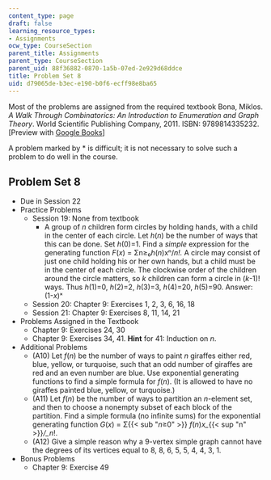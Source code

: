 ```yaml
---
content_type: page
draft: false
learning_resource_types:
- Assignments
ocw_type: CourseSection
parent_title: Assignments
parent_type: CourseSection
parent_uid: 88f36882-0870-1a5b-07ed-2e929d68ddce
title: Problem Set 8
uid: d79065de-b3ec-e190-b0f6-ecff98e8ba65
---
```

Most of the problems are assigned from the required textbook Bona, Miklos. *A Walk Through Combinatorics: An Introduction to Enumeration and Graph Theory*. World Scientific Publishing Company, 2011. ISBN: 9789814335232. \[Preview with [Google Books](http://books.google.com/books?id=TzJ2L9ZmlQUC&pg=PAfrontcover)\]

A problem marked by \* is difficult; it is not necessary to solve such a problem to do well in the course.

## Problem Set 8

- Due in Session 22
- Practice Problems
    - Session 19: None from textbook
        - A group of *n* children form circles by holding hands, with a child in the center of each circle. Let *h*(*n*) be the number of ways that this can be done. Set *h*(0)=1. Find a *simple* expression for the generating function *F*(*x*) = Σn≥₀*h*(*n*)xⁿ/*n!.* A circle may consist of just one child holding his or her own hands, but a child must be in the center of each circle. The clockwise order of the children around the circle matters, so *k* children can form a circle in (*k*\-1)! ways. Thus *h*(1)=0, *h*(2)=2, *h*(3)=3, *h*(4)=20, *h*(5)=90. Answer: (1-*x*)ˣ
    - Session 20: Chapter 9: Exercises 1, 2, 3, 6, 16, 18
    - Session 21: Chapter 9: Exercises 8, 11, 14, 21
- Problems Assigned in the Textbook
    - Chapter 9: Exercises 24, 30
    - Chapter 9: Exercises 34, 41. **Hint** for 41: Induction on *n*.
- Additional Problems
    - (A10) Let *f*(*n*) be the number of ways to paint *n* giraffes either red, blue, yellow, or turquoise, such that an odd number of giraffes are red and an even number are blue. Use exponential generating functions to find a simple formula for *f*(*n*). (It is allowed to have no giraffes painted blue, yellow, or turquoise.)
    - (A11) Let *f*(*n*) be the number of ways to partition an *n*\-element set, and then to choose a nonempty subset of each block of the partition. Find a simple formula (no infinite sums) for the exponential generating function *G*(*x*) = Σ{{< sub "_n_≥0" >}} *f*(*n*)*x\_*{{< sup "n" >}}*/\_n*!.
    - (A12) Give a simple reason why a 9-vertex simple graph cannot have the degrees of its vertices equal to 8, 8, 6, 5, 5, 4, 4, 3, 1.
- Bonus Problems
    - Chapter 9: Exercise 49